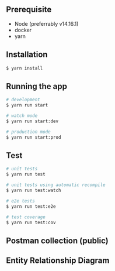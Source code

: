 ## Prerequisite

- Node (preferrably v14.16.1)
- docker
- yarn

## Installation

```bash
$ yarn install
```

## Running the app

```bash
# development
$ yarn run start

# watch mode
$ yarn run start:dev

# production mode
$ yarn run start:prod
```

## Test

```bash
# unit tests
$ yarn run test

# unit tests using automatic recompile
$ yarn run test:watch

# e2e tests
$ yarn run test:e2e

# test coverage
$ yarn run test:cov
```

## Postman collection (public)

## Entity Relationship Diagram

